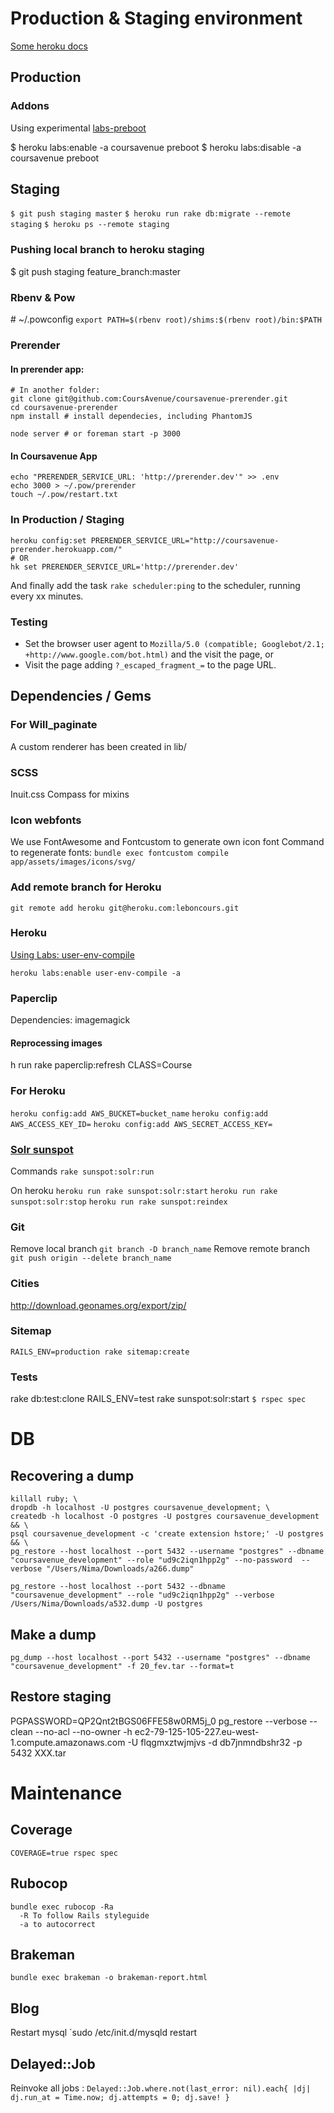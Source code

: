 # Production & Staging environment

[Some heroku docs](https://devcenter.heroku.com/articles/multiple-environments)

## Production

### Addons

Using experimental [labs-preboot](https://devcenter.heroku.com/articles/labs-preboot)

$ heroku labs:enable -a coursavenue preboot
$ heroku labs:disable -a coursavenue preboot

## Staging

`$ git push staging master`
`$ heroku run rake db:migrate --remote staging`
`$ heroku ps --remote staging`

### Pushing local branch to heroku staging
$ git push staging feature_branch:master

### Rbenv & Pow

\# ~/.powconfig
`export PATH=$(rbenv root)/shims:$(rbenv root)/bin:$PATH`

### Prerender

#### In prerender app:

```shell
# In another folder:
git clone git@github.com:CoursAvenue/coursavenue-prerender.git
cd coursavenue-prerender
npm install # install dependecies, including PhantomJS

node server # or foreman start -p 3000
```

#### In Coursavenue App

```shell
echo "PRERENDER_SERVICE_URL: 'http://prerender.dev'" >> .env
echo 3000 > ~/.pow/prerender
touch ~/.pow/restart.txt
```

### In Production / Staging

```shell
heroku config:set PRERENDER_SERVICE_URL="http://coursavenue-prerender.herokuapp.com/"
# OR
hk set PRERENDER_SERVICE_URL='http://prerender.dev'
```

And finally add the task `rake scheduler:ping` to the scheduler, running every xx minutes.

### Testing
* Set the browser user agent to `Mozilla/5.0 (compatible; Googlebot/2.1; +http://www.google.com/bot.html)` and the visit the page, or
* Visit the page adding `?_escaped_fragment_=` to the page URL.

## Dependencies / Gems

### For Will_paginate
A custom renderer has been created in lib/

### SCSS
Inuit.css
Compass for mixins

### Icon webfonts
We use FontAwesome and Fontcustom to generate own icon font
Command to regenerate fonts:
`bundle exec fontcustom compile app/assets/images/icons/svg/`

### Add remote branch for Heroku
`git remote add heroku git@heroku.com:leboncours.git`


### Heroku

[Using Labs: user-env-compile](https://devcenter.heroku.com/articles/labs-user-env-compile#use-case)

    heroku labs:enable user-env-compile -a

### Paperclip

Dependencies: imagemagick

#### Reprocessing images
h run rake paperclip:refresh CLASS=Course

### For Heroku

`heroku config:add AWS_BUCKET=bucket_name`
`heroku config:add AWS_ACCESS_KEY_ID=`
`heroku config:add AWS_SECRET_ACCESS_KEY=`

### [Solr sunspot](https://github.com/sunspot/sunspot#readme)
Commands
`rake sunspot:solr:run`

On heroku
`heroku run rake sunspot:solr:start`
`heroku run rake sunspot:solr:stop`
`heroku run rake sunspot:reindex`


### Git
Remove local branch
`git branch -D branch_name`
Remove remote branch
`git push origin --delete branch_name`

### Cities
http://download.geonames.org/export/zip/

### Sitemap

`RAILS_ENV=production rake sitemap:create`

### Tests
rake db:test:clone
RAILS_ENV=test rake sunspot:solr:start
`$ rspec spec`

# DB

## Recovering a dump

    killall ruby; \
    dropdb -h localhost -U postgres coursavenue_development; \
    createdb -h localhost -O postgres -U postgres coursavenue_development && \
    psql coursavenue_development -c 'create extension hstore;' -U postgres && \
    pg_restore --host localhost --port 5432 --username "postgres" --dbname "coursavenue_development" --role "ud9c2iqn1hpp2g" --no-password  --verbose "/Users/Nima/Downloads/a266.dump"

    pg_restore --host localhost --port 5432 --dbname "coursavenue_development" --role "ud9c2iqn1hpp2g" --verbose /Users/Nima/Downloads/a532.dump -U postgres
    
## Make a dump

    pg_dump --host localhost --port 5432 --username "postgres" --dbname "coursavenue_development" -f 20_fev.tar --format=t

## Restore staging
PGPASSWORD=QP2Qnt2tBGS06FFE58w0RM5j_0 pg_restore --verbose --clean --no-acl --no-owner -h ec2-79-125-105-227.eu-west-1.compute.amazonaws.com -U flqgmxztwjmjvs -d db7jnmndbshr32 -p 5432 XXX.tar

# Maintenance

## Coverage

    COVERAGE=true rspec spec

## Rubocop
    bundle exec rubocop -Ra
      -R To follow Rails styleguide
      -a to autocorrect

## Brakeman
`bundle exec brakeman -o brakeman-report.html`


## Blog

Restart mysql
`sudo /etc/init.d/mysqld restart

## Delayed::Job

Reinvoke all jobs :
`Delayed::Job.where.not(last_error: nil).each{ |dj| dj.run_at = Time.now; dj.attempts = 0; dj.save! }`
